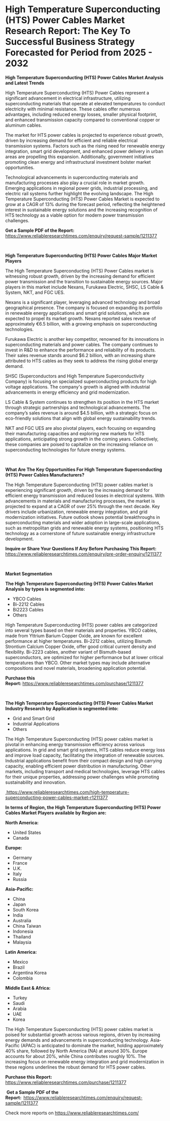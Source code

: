 <p><h1>High Temperature Superconducting (HTS) Power Cables Market Research Report: The Key To Successful Business Strategy Forecasted for Period from 2025 - 2032</h1></p><p><strong>High Temperature Superconducting (HTS) Power Cables Market Analysis and Latest Trends</strong></p>
<p><p>High Temperature Superconducting (HTS) Power Cables represent a significant advancement in electrical infrastructure, utilizing superconducting materials that operate at elevated temperatures to conduct electricity with minimal resistance. These cables offer numerous advantages, including reduced energy losses, smaller physical footprint, and enhanced transmission capacity compared to conventional copper or aluminum cables. </p><p>The market for HTS power cables is projected to experience robust growth, driven by increasing demand for efficient and reliable electrical transmission systems. Factors such as the rising need for renewable energy integration, smart grid development, and enhanced power delivery in urban areas are propelling this expansion. Additionally, government initiatives promoting clean energy and infrastructural investment bolster market opportunities.</p><p>Technological advancements in superconducting materials and manufacturing processes also play a crucial role in market growth. Emerging applications in regional power grids, industrial processing, and electric rail systems further highlight the evolving landscape. The High Temperature Superconducting (HTS) Power Cables Market is expected to grow at a CAGR of 13% during the forecast period, reflecting the heightened interest in sustainable energy solutions and the increasing recognition of HTS technology as a viable option for modern power transmission challenges.</p></p>
<p><strong>Get a Sample PDF of the Report:&nbsp;</strong> <a href="https://www.reliableresearchtimes.com/enquiry/request-sample/1211377?utm_campaign=2042&utm_medium=2&utm_source=Github&utm_content=ia&utm_term=24032025&utm_id=high-temperature-superconducting-hts-power-cables">https://www.reliableresearchtimes.com/enquiry/request-sample/1211377</a></p>
<p>&nbsp;</p>
<p><strong>High Temperature Superconducting (HTS) Power Cables Major Market Players</strong></p>
<p><p>The High Temperature Superconducting (HTS) Power Cables market is witnessing robust growth, driven by the increasing demand for efficient power transmission and the transition to sustainable energy sources. Major players in this market include Nexans, Furukawa Electric, SHSC, LS Cable & System, NKT, and FGC UES.</p><p>Nexans is a significant player, leveraging advanced technology and broad geographical presence. The company is focused on expanding its portfolio in renewable energy applications and smart grid solutions, which are expected to propel its market growth. Nexans reported sales revenue of approximately €6.5 billion, with a growing emphasis on superconducting technologies.</p><p>Furukawa Electric is another key competitor, renowned for its innovations in superconducting materials and power cables. The company continues to invest in R&D to enhance the performance and reliability of its products. Their sales revenue stands around $6.2 billion, with an increasing share attributed to HTS cables as they seek to address the rising global energy demand.</p><p>SHSC (Superconductors and High Temperature Superconductivity Company) is focusing on specialized superconducting products for high voltage applications. The company's growth is aligned with industrial advancements in energy efficiency and grid modernization.</p><p>LS Cable & System continues to strengthen its position in the HTS market through strategic partnerships and technological advancements. The company’s sales revenue is around $4.5 billion, with a strategic focus on eco-friendly solutions that align with global energy sustainability trends.</p><p>NKT and FGC UES are also pivotal players, each focusing on expanding their manufacturing capacities and exploring new markets for HTS applications, anticipating strong growth in the coming years. Collectively, these companies are poised to capitalize on the increasing reliance on superconducting technologies for future energy systems.</p></p>
<p>&nbsp;</p>
<p><strong>What Are The Key Opportunities For High Temperature Superconducting (HTS) Power Cables Manufacturers?</strong></p>
<p><p>The High Temperature Superconducting (HTS) power cables market is experiencing significant growth, driven by the increasing demand for efficient energy transmission and reduced losses in electrical systems. With advancements in materials and manufacturing processes, the market is projected to expand at a CAGR of over 25% through the next decade. Key drivers include urbanization, renewable energy integration, and grid modernization initiatives. Future outlook shows potential breakthroughs in superconducting materials and wider adoption in large-scale applications, such as metropolitan grids and renewable energy systems, positioning HTS technology as a cornerstone of future sustainable energy infrastructure development.</p></p>
<p><strong>Inquire or Share Your Questions If Any Before Purchasing This Report:</strong> <a href="https://www.reliableresearchtimes.com/enquiry/pre-order-enquiry/1211377?utm_campaign=2042&utm_medium=2&utm_source=Github&utm_content=ia&utm_term=24032025&utm_id=high-temperature-superconducting-hts-power-cables">https://www.reliableresearchtimes.com/enquiry/pre-order-enquiry/1211377</a></p>
<p>&nbsp;</p>
<p><strong>Market Segmentation</strong></p>
<p><strong>The High Temperature Superconducting (HTS) Power Cables Market Analysis by types is segmented into:</strong></p>
<p><ul><li>YBCO Cables</li><li>Bi-2212 Cables</li><li>Bi2223 Cables</li><li>Others</li></ul></p>
<p><p>High Temperature Superconducting (HTS) power cables are categorized into several types based on their materials and properties. YBCO cables, made from Yttrium Barium Copper Oxide, are known for excellent performance at higher temperatures. Bi-2212 cables, utilizing Bismuth Strontium Calcium Copper Oxide, offer good critical current density and flexibility. Bi-2223 cables, another variant of Bismuth-based superconductors, are optimized for higher performance but at lower critical temperatures than YBCO. Other market types may include alternative compositions and novel materials, broadening application potential.</p></p>
<p><strong>Purchase this Report:&nbsp;</strong><a href="https://www.reliableresearchtimes.com/purchase/1211377?utm_campaign=2042&utm_medium=2&utm_source=Github&utm_content=ia&utm_term=24032025&utm_id=high-temperature-superconducting-hts-power-cables">https://www.reliableresearchtimes.com/purchase/1211377</a></p>
<p>&nbsp;</p>
<p><strong>The High Temperature Superconducting (HTS) Power Cables Market Industry Research by Application is segmented into:</strong></p>
<p><ul><li>Grid and Smart Grid</li><li>Industrial Applications</li><li>Others</li></ul></p>
<p><p>The High Temperature Superconducting (HTS) power cables market is pivotal in enhancing energy transmission efficiency across various applications. In grid and smart grid systems, HTS cables reduce energy loss and improve load capacity, facilitating the integration of renewable sources. Industrial applications benefit from their compact design and high carrying capacity, enabling efficient power distribution in manufacturing. Other markets, including transport and medical technologies, leverage HTS cables for their unique properties, addressing power challenges while promoting sustainability and innovation.</p></p>
<p><a href="https://www.reliableresearchtimes.com/high-temperature-superconducting-power-cables-market-r1211377?utm_campaign=2042&utm_medium=2&utm_source=Github&utm_content=ia&utm_term=24032025&utm_id=high-temperature-superconducting-hts-power-cables">&nbsp;https://www.reliableresearchtimes.com/high-temperature-superconducting-power-cables-market-r1211377</a></p>
<p><strong>In terms of Region, the High Temperature Superconducting (HTS) Power Cables Market Players available by Region are:</strong></p>
<p>
    <p> <strong> North America: </strong>
        <ul>
            <li>United States</li>
            <li>Canada</li>
        </ul>
        </p> 
    <p> <strong> Europe: </strong>
        <ul>
            <li>Germany</li>
            <li>France</li>
            <li>U.K.</li>
            <li>Italy</li>
            <li>Russia</li>
        </ul>
        </p> 
    <p> <strong> Asia-Pacific: </strong>
        <ul>
            <li>China</li>
            <li>Japan</li>
            <li>South Korea</li>
            <li>India</li>
            <li>Australia</li>
            <li>China Taiwan</li>
            <li>Indonesia</li>
            <li>Thailand</li>
            <li>Malaysia</li>
        </ul>
        </p> 
    <p> <strong> Latin America: </strong>
        <ul>
            <li>Mexico</li>
            <li>Brazil</li>
            <li>Argentina Korea</li>
            <li>Colombia</li>
        </ul>
        </p> 
    <p> <strong> Middle East & Africa: </strong>
        <ul>
            <li>Turkey</li>
            <li>Saudi</li>
            <li>Arabia</li>
            <li>UAE</li>
            <li>Korea</li>
        </ul>
    </p>
    </p>
<p><p>The High Temperature Superconducting (HTS) power cables market is poised for substantial growth across various regions, driven by increasing energy demands and advancements in superconducting technology. Asia-Pacific (APAC) is anticipated to dominate the market, holding approximately 40% share, followed by North America (NA) at around 30%. Europe accounts for about 20%, while China contributes roughly 10%. The increasing focus on renewable energy integration and grid modernization in these regions underlines the robust demand for HTS power cables.</p></p>
<p><strong>Purchase this Report: </strong><a href="https://www.reliableresearchtimes.com/purchase/1211377?utm_campaign=2042&utm_medium=2&utm_source=Github&utm_content=ia&utm_term=24032025&utm_id=high-temperature-superconducting-hts-power-cables">https://www.reliableresearchtimes.com/purchase/1211377</a></p>
<p>&nbsp;<strong>Get a Sample PDF of the Report:&nbsp;&nbsp;</strong><a href="https://www.reliableresearchtimes.com/enquiry/request-sample/1211377?utm_campaign=2042&utm_medium=2&utm_source=Github&utm_content=ia&utm_term=24032025&utm_id=high-temperature-superconducting-hts-power-cables">https://www.reliableresearchtimes.com/enquiry/request-sample/1211377</a></p>
<p><strong></strong></p>
<p>Check more reports on <a href="https://www.reliableresearchtimes.com/?utm_campaign=2042&utm_medium=2&utm_source=Github&utm_content=ia&utm_term=24032025&utm_id=high-temperature-superconducting-hts-power-cables">https://www.reliableresearchtimes.com/</a></p>